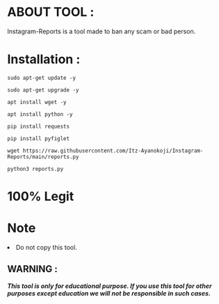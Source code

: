 # ABOUT TOOL :

Instagram-Reports is a tool made to ban any scam or bad person.

# Installation :

```
sudo apt-get update -y
```

```
sudo apt-get upgrade -y
```
```
apt install wget -y
```
```
apt install python -y
```
```
pip install requests
```
```
pip install pyfiglet
```
```
wget https://raw.githubusercontent.com/Itz-Ayanokoji/Instagram-Reports/main/reports.py
```
```
python3 reports.py
```

# 100% Legit

# Note

<li>Do not copy this tool.

## WARNING : 
***This tool is only for educational purpose. If you use this tool for other purposes except education we will not be responsible in such cases.***
